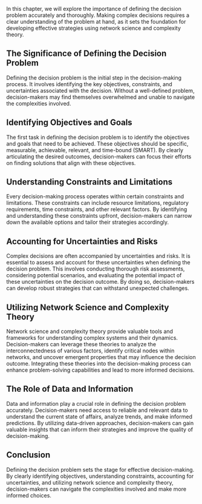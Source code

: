 
In this chapter, we will explore the importance of defining the decision problem accurately and thoroughly. Making complex decisions requires a clear understanding of the problem at hand, as it sets the foundation for developing effective strategies using network science and complexity theory.

## The Significance of Defining the Decision Problem

Defining the decision problem is the initial step in the decision-making process. It involves identifying the key objectives, constraints, and uncertainties associated with the decision. Without a well-defined problem, decision-makers may find themselves overwhelmed and unable to navigate the complexities involved.

## Identifying Objectives and Goals

The first task in defining the decision problem is to identify the objectives and goals that need to be achieved. These objectives should be specific, measurable, achievable, relevant, and time-bound (SMART). By clearly articulating the desired outcomes, decision-makers can focus their efforts on finding solutions that align with these objectives.

## Understanding Constraints and Limitations

Every decision-making process operates within certain constraints and limitations. These constraints can include resource limitations, regulatory requirements, time constraints, and other relevant factors. By identifying and understanding these constraints upfront, decision-makers can narrow down the available options and tailor their strategies accordingly.

## Accounting for Uncertainties and Risks

Complex decisions are often accompanied by uncertainties and risks. It is essential to assess and account for these uncertainties when defining the decision problem. This involves conducting thorough risk assessments, considering potential scenarios, and evaluating the potential impact of these uncertainties on the decision outcome. By doing so, decision-makers can develop robust strategies that can withstand unexpected challenges.

## Utilizing Network Science and Complexity Theory

Network science and complexity theory provide valuable tools and frameworks for understanding complex systems and their dynamics. Decision-makers can leverage these theories to analyze the interconnectedness of various factors, identify critical nodes within networks, and uncover emergent properties that may influence the decision outcome. Integrating these theories into the decision-making process can enhance problem-solving capabilities and lead to more informed decisions.

## The Role of Data and Information

Data and information play a crucial role in defining the decision problem accurately. Decision-makers need access to reliable and relevant data to understand the current state of affairs, analyze trends, and make informed predictions. By utilizing data-driven approaches, decision-makers can gain valuable insights that can inform their strategies and improve the quality of decision-making.

## Conclusion

Defining the decision problem sets the stage for effective decision-making. By clearly identifying objectives, understanding constraints, accounting for uncertainties, and utilizing network science and complexity theory, decision-makers can navigate the complexities involved and make more informed choices.
